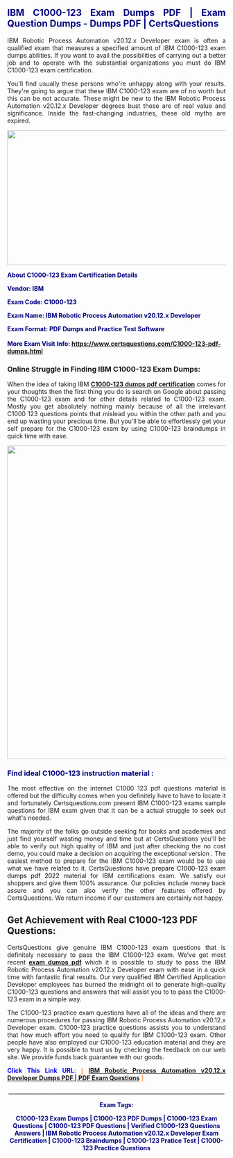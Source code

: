 <h2 style="text-align: justify;"><span style="color: #000080;">IBM C1000-123 Exam Dumps PDF | Exam Question Dumps - Dumps PDF | CertsQuestions</span></h2>
<p style="text-align: justify;">IBM Robotic Process Automation v20.12.x Developer exam is often a qualified exam that measures a specified amount of IBM  C1000-123 exam dumps abilities. If you want to avail the possibilities of carrying out a better job and to operate with the substantial organizations you must do IBM C1000-123 exam certification.</p>
<p style="text-align: justify;">You'll find usually these persons who're unhappy along with your results. They're going to argue that these IBM  C1000-123 exam are of no worth but this can be not accurate. These might be new to the IBM Robotic Process Automation v20.12.x Developer degrees bust these are of real value and significance. Inside the fast-changing industries, these old myths are expired.</p>
<p><img style="display: block; margin-left: auto; margin-right: auto;" src="https://i.imgur.com/eaP4ae9.png" width="840" height="310" /></p>
<p><span style="color: #000080;"><strong>About C1000-123 Exam Certification Details</strong></span></p>
<p><span style="color: #000080;"><strong>Vendor: IBM<br /></strong></span></p>
<p><span style="color: #000080;"><strong>Exam Code: C1000-123</strong></span></p>
<p><span style="color: #000080;"><strong>Exam Name: IBM Robotic Process Automation v20.12.x Developer</strong></span></p>
<p><span style="color: #000080;"><strong>Exam Format: PDF Dumps and Practice Test Software<br /><br />More Exam Visit Info: <span style="color: #ff6600;"><a href="https://www.certsquestions.com/C1000-123-pdf-dumps.html">https://www.certsquestions.com/C1000-123-pdf-dumps.html</a></span></strong></span></p>
<h3>Online Struggle in Finding IBM C1000-123 Exam Dumps:</h3>
<p style="text-align: justify;">When the idea of taking IBM <a href="https://www.certsquestions.com/C1000-123-pdf-dumps.html"><strong> C1000-123 dumps pdf certification</strong></a> comes for your thoughts then the first thing you do is search on Google about passing the C1000-123 exam and for other details related to C1000-123 exam. Mostly you get absolutely nothing mainly because of all the irrelevant C1000 123 questions points that mislead you within the other path and you end up wasting your precious time. But you'll be able to effortlessly get your self prepare for the C1000-123 exam by using C1000-123 braindumps in quick time with ease.</p>
<p><a href="https://www.certsquestions.com/C1000-123-pdf-dumps.html"><img style="display: block; margin-left: auto; margin-right: auto;" src="https://i.imgur.com/pxhoKQ2.png" width="720" /></a></p>
<h3><span style="color: #000080;">Find ideal  C1000-123 instruction material :</span></h3>
<p style="text-align: justify;">The most effective on the internet C1000 123 pdf questions material is offered but the difficulty comes when you definitely have to have to locate it and fortunately Certsquestions.com present IBM C1000-123 exams sample questions for IBM  exam given that it can be a actual struggle to seek out what's needed.</p>
<p style="text-align: justify;">The majority of the folks go outside seeking for books and academies and just find yourself wasting money and time but at CertsQuestions you'll be able to verify out high quality of IBM  and just after checking the no cost demo, you could make a decision on acquiring the exceptional version . The easiest method to prepare for the IBM C1000-123 exam would be to use what we have related to it. CertsQuestions have <span style="color: #000000;">prepare C1000-123 exam dumps pdf 2022</span> material for IBM certifications exam. We satisfy our shoppers and give them 100% assurance. Our policies include money back assure and you can also verify the other features offered by CertsQuestions. We return income if our customers are certainly not happy.</p>
<h2>Get Achievement with Real C1000-123 PDF Questions:</h2>
<p style="text-align: justify;">CertsQuestions give genuine IBM C1000-123 exam questions that is definitely necessary to pass the IBM  C1000-123 exam. We've got most recent<strong>&nbsp;<a href="https://www.certsquestions.com/">exam dumps pdf</a></strong>&nbsp;which it is possible to study to pass the IBM Robotic Process Automation v20.12.x Developer exam with ease in a quick time with fantastic final results. Our very qualified IBM Certified Application Developer employees has burned the midnight oil to generate high-quality C1000-123 questions and answers that will assist you to to pass the C1000-123 exam in a simple way.</p>
<p style="text-align: justify;">The C1000-123 practice exam questions have all of the ideas and there are numerous procedures for passing IBM Robotic Process Automation v20.12.x Developer exam. C1000-123 practice questions assists you to understand that how much effort you need to qualify for IBM  C1000-123 exam. Other people have also employed our C1000-123 education material and they are very happy. It is possible to trust us by checking the feedback on our web site. We provide funds back guarantee with our goods.</p>
<p style="text-align: justify;"><span style="color: #0000ff;"><strong>Click This Link URL</strong>:</span> <span style="color: #ff6600;">[ <strong><a href="https://www.certsquestions.com/ibm-certified-application-developer-certification.html">IBM Robotic Process Automation v20.12.x Developer Dumps PDF | PDF Exam Questions</a></strong> ]</span></p>
<p style="text-align: center;">______________________________________________________________________________</p>
<p style="text-align: center;"><span style="color: #000080;"><strong>Exam Tags:</strong></span></p>
<p style="text-align: center;"><span style="color: #000080;"><strong>C1000-123 Exam Dumps | C1000-123 PDF Dumps | C1000-123 Exam Questions | C1000-123 PDF Questions | Verified C1000-123 Questions Answers | IBM Robotic Process Automation v20.12.x Developer Exam Certification | C1000-123 Braindumps | C1000-123 Pratice Test | C1000-123 Practice Questions</strong></span></p>
